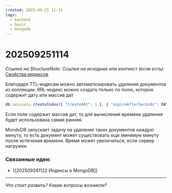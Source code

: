 ```yaml
---
created: 2025-09-25 11:14
tags:
  - backend
  - basic
  - mongodb
---
```

# 202509251114
*Ссылка на StructureNote:* 
*Ссылка на исходник или контекст (если есть):* [Свойства индексов](https://practicum.yandex.ru/learn/backend-nodejs/courses/16b47298-e20d-4fde-9619-1ab305039a00/sprints/564238/topics/3850c616-bd4c-4c66-987e-9b4e0b0f135c/lessons/be6cf5fb-4cd0-41db-bc30-196d7213b988/)

Благодаря TTL-индесам можно автоматизировать удаление документов из коллекции. RRL-индекс можно создать только по полю, которое содержит дату или массив дат
```ts
db.sessions.createIndex({ "createdAt": 1 }, { "expireAfterSeconds": DAY_IN_SECONDS });
```
Если поле содержит массив дат, то для вычисления времени удаления будет использована самая ранняя.

MondoDB запускает задачу на удаление таких документов каждую минуту, то есть документ может существовать еще минимум минуту после истечения времени. Время может увеличиться, если сервер нагружен
### Связанные идеи:
*   [[202509241122 Индексы в MongoDB]]
---

*Что стоит развить? Какие вопросы возникли?*